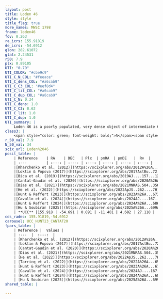 ```yaml
---
layout: post
title: Loden 46
style: style
title_flag: true
more_names: MWSC 1798
fname: loden46
fov: 0.263
ra_icrs: 155.91819
de_icrs: -54.6912
glon: 282.61072
glat: 2.24531
r50: 7.9
plx: 0.89105
UTI: "0.79"
UTI_COLOR: "#cbe9c9"
UTI_C_N_COL: "#feeace"
UTI_C_dens_COL: "#a6cab9"
UTI_C_C3_COL: "#eef8d4"
UTI_C_lit_COL: "#a6cab9"
UTI_C_dup_COL: "#a6cab9"
UTI_C_N: 0.34
UTI_C_dens: 1.0
UTI_C_C3: 0.62
UTI_C_lit: 1.0
UTI_C_dup: 1.0
UTI_summary: |
    Loden 46 is a poorly populated, very dense object of intermediate C3 quality. It is very well-studied in the literature.
class3: |
    <span style="color: green; font-weight: bold;">A</span><span style="color: red; font-weight: bold;">C</span>
r_50_val: 7.9
N_50_val: 34
scix_url: Loden%2046
posit_table: |
    | Reference    | RA    | DEC   | Plx  | pmRA  | pmDE   |  Rv  |
    | :---         | :---: | :---: | :---: | :---: | :---: | :---: |
    |[Kharchenko et al. (2012)](https://scixplorer.org/abs/2012A%26A...543A.156K) | 155.798 | -54.84 | -- | -6.55 | 1.8 | -- |
    |[Loktin & Popova (2017)](https://scixplorer.org/abs/2017AstBu..72..257L) | 155.745 | -54.8 | -- | -5.6 | -0.7 | -- |
    |[Bica et al. (2019)](https://scixplorer.org/abs/2019AJ....157...12B) | 155.9 | -54.728 | -- | -- | -- | -- |
    |[Cantat-Gaudin et al. (2020)](https://scixplorer.org/abs/2020A%26A...640A...1C) | 155.884 | -54.667 | 0.875 | -11.367 | 4.645 | -- |
    |[Dias et al. (2021)](https://scixplorer.org/abs/2021MNRAS.504..356D) | 155.815 | -54.631 | 0.875 | -11.366 | 4.636 | 26.659 |
    |[He et al. (2022)](https://scixplorer.org/abs/2022ApJS..262....7H) | 155.885 | -54.67 | 0.894 | -11.406 | 4.73 | -- |
    |[Hunt & Reffert (2023)](https://scixplorer.org/abs/2023A%26A...673A.114H) | 155.878 | -54.677 | 0.88 | -11.417 | 4.7 | 24.894 |
    |[Cavallo et al. (2024)](https://scixplorer.org/abs/2024AJ....167...12C) | 155.824 | -54.62 | 0.885 | -- | -- | -- |
    |[Hunt & Reffert (2024)](https://scixplorer.org/abs/2024A%26A...686A..42H) | 155.878 | -54.677 | 0.88 | -11.417 | 4.7 | 24.894 |
    |[Hu & Soubiran (2025)](https://scixplorer.org/abs/2025A%26A...699A.246H) | 155.825 | -54.62 | -- | -- | -- | -- |
    | **UCC** |155.918 | -54.691 | 0.891 | -11.401 | 4.682 | 27.118 | 
cds_radec: 155.91819,-54.6912
carousel: UCC_HUNT23_CANTAT20
fpars_table: |
    | Reference |  Values |
    | :---  |  :---:  |
    | [Kharchenko et al. (2012)](https://scixplorer.org/abs/2012A%26A...543A.156K) | `e_bv=0.416, distance=1184, log_age=8.0` |
    | [Loktin & Popova (2017)](https://scixplorer.org/abs/2017AstBu..72..257L) | `E(B-V)=0.14, Dmod=8.638, logt=9.03` |
    | [Cantat-Gaudin et al. (2020)](https://scixplorer.org/abs/2020A%26A...640A...1C) | `AVNN=0.21, DMNN=10.22, AgeNN=8.92` |
    | [Dias et al. (2021)](https://scixplorer.org/abs/2021MNRAS.504..356D) | `Av=0.611, Dist=1074, logage=8.843, [Fe/H]=-0.038` |
    | [He et al. (2022)](https://scixplorer.org/abs/2022ApJS..262....7H) | `A0=0.55, logAge=8.85` |
    | [Tarricq et al. (2022)](https://scixplorer.org/abs/2022A%26A...659A..59T) | `Dist=1078, logAgeNN=8.92` |
    | [Hunt & Reffert (2023)](https://scixplorer.org/abs/2023A%26A...673A.114H) | `AV50=0.171, diffAV50=0.223, MOD50=10.131, logAge50=8.821` |
    | [Cavallo et al. (2024)](https://scixplorer.org/abs/2024AJ....167...12C) | `AV50=0.26, dMod50=10.1, logAge50=8.92, [Fe/H]50=0.28` |
    | [Hunt & Reffert (2024)](https://scixplorer.org/abs/2024A%26A...686A..42H) | `MassJ=90.6613` |
    | [Hu & Soubiran (2025)](https://scixplorer.org/abs/2025A%26A...699A.246H) | `MA22=-0.22, MA23f=-0.08, MA23g=-0.02, MZ23=-0.06, MK24=-0.1, MF24=-0.05` |
shared_table: |
    
---
```

